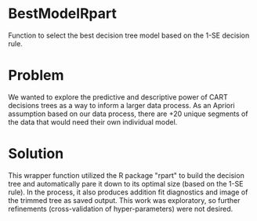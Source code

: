# BestModelRpart
Function to select the best decision tree model based on the 1-SE decision rule.

# Problem
We wanted to explore the predictive and descriptive power of CART decisions trees as a way to inform a larger data process. As an Apriori assumption based on our data process, there are +20 unique segments of the data that would need their own individual model.

# Solution
This wrapper function utilized the R package "rpart" to build the decision tree and automatically pare it down to its optimal size (based on the 1-SE rule). In the process, it also produces addition fit diagnostics and image of the trimmed tree as saved output. This work was exploratory, so further refinements (cross-validation of hyper-parameters) were not desired.
